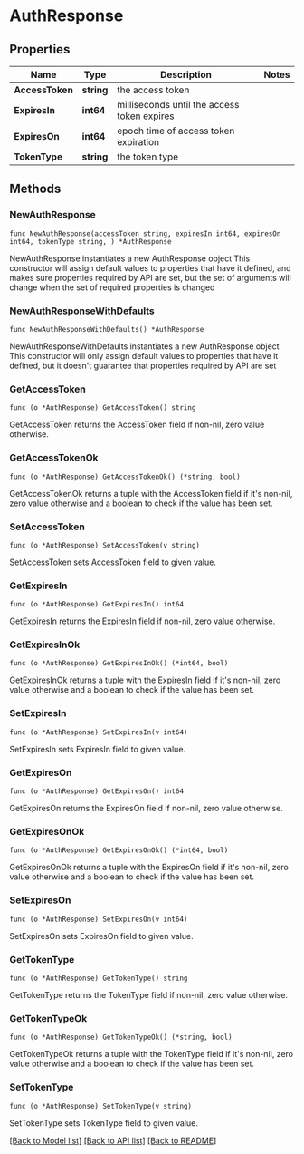 # AuthResponse

## Properties

Name | Type | Description | Notes
------------ | ------------- | ------------- | -------------
**AccessToken** | **string** | the access token | 
**ExpiresIn** | **int64** | milliseconds until the access token expires | 
**ExpiresOn** | **int64** | epoch time of access token expiration | 
**TokenType** | **string** | the token type | 

## Methods

### NewAuthResponse

`func NewAuthResponse(accessToken string, expiresIn int64, expiresOn int64, tokenType string, ) *AuthResponse`

NewAuthResponse instantiates a new AuthResponse object
This constructor will assign default values to properties that have it defined,
and makes sure properties required by API are set, but the set of arguments
will change when the set of required properties is changed

### NewAuthResponseWithDefaults

`func NewAuthResponseWithDefaults() *AuthResponse`

NewAuthResponseWithDefaults instantiates a new AuthResponse object
This constructor will only assign default values to properties that have it defined,
but it doesn't guarantee that properties required by API are set

### GetAccessToken

`func (o *AuthResponse) GetAccessToken() string`

GetAccessToken returns the AccessToken field if non-nil, zero value otherwise.

### GetAccessTokenOk

`func (o *AuthResponse) GetAccessTokenOk() (*string, bool)`

GetAccessTokenOk returns a tuple with the AccessToken field if it's non-nil, zero value otherwise
and a boolean to check if the value has been set.

### SetAccessToken

`func (o *AuthResponse) SetAccessToken(v string)`

SetAccessToken sets AccessToken field to given value.


### GetExpiresIn

`func (o *AuthResponse) GetExpiresIn() int64`

GetExpiresIn returns the ExpiresIn field if non-nil, zero value otherwise.

### GetExpiresInOk

`func (o *AuthResponse) GetExpiresInOk() (*int64, bool)`

GetExpiresInOk returns a tuple with the ExpiresIn field if it's non-nil, zero value otherwise
and a boolean to check if the value has been set.

### SetExpiresIn

`func (o *AuthResponse) SetExpiresIn(v int64)`

SetExpiresIn sets ExpiresIn field to given value.


### GetExpiresOn

`func (o *AuthResponse) GetExpiresOn() int64`

GetExpiresOn returns the ExpiresOn field if non-nil, zero value otherwise.

### GetExpiresOnOk

`func (o *AuthResponse) GetExpiresOnOk() (*int64, bool)`

GetExpiresOnOk returns a tuple with the ExpiresOn field if it's non-nil, zero value otherwise
and a boolean to check if the value has been set.

### SetExpiresOn

`func (o *AuthResponse) SetExpiresOn(v int64)`

SetExpiresOn sets ExpiresOn field to given value.


### GetTokenType

`func (o *AuthResponse) GetTokenType() string`

GetTokenType returns the TokenType field if non-nil, zero value otherwise.

### GetTokenTypeOk

`func (o *AuthResponse) GetTokenTypeOk() (*string, bool)`

GetTokenTypeOk returns a tuple with the TokenType field if it's non-nil, zero value otherwise
and a boolean to check if the value has been set.

### SetTokenType

`func (o *AuthResponse) SetTokenType(v string)`

SetTokenType sets TokenType field to given value.



[[Back to Model list]](../README.md#documentation-for-models) [[Back to API list]](../README.md#documentation-for-api-endpoints) [[Back to README]](../README.md)


